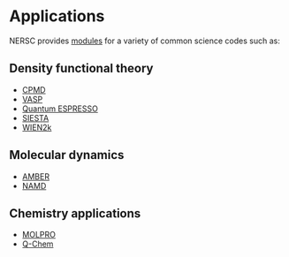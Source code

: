 # Applications

NERSC provides [modules](./environment/#nersc-modules-environment)
for a variety of common science codes such as:

## Density functional theory

* [CPMD](cpmd/index.md)
* [VASP](vasp/index.md)
* [Quantum ESPRESSO](quantum-espresso/index.md)
* [SIESTA](siesta/index.md)
* [WIEN2k](wien2k/index.md)

## Molecular dynamics

* [AMBER](amber/index.md)
* [NAMD](namd/index.md)

## Chemistry applications

* [MOLPRO](molpro/index.md)
* [Q-Chem](qchem/index.md)

